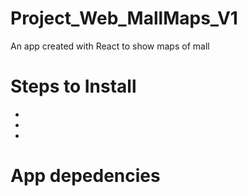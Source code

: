 # Project_Web_MallMaps_V1
An app created with React to show maps of mall


# Steps to Install
-
-
-

# App depedencies
